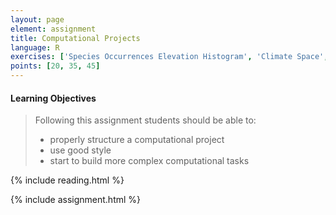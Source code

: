 ```yaml
---
layout: page
element: assignment
title: Computational Projects
language: R
exercises: ['Species Occurrences Elevation Histogram', 'Climate Space', 'Megafaunal Extinction']
points: [20, 35, 45]
---
```


#### Learning Objectives

> Following this assignment students should be able to:
>
> - properly structure a computational project
> - use good style
> - start to build more complex computational tasks

{% include reading.html %}

{% include assignment.html %}
